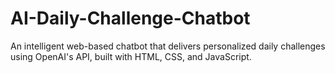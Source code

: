 # AI-Daily-Challenge-Chatbot
An intelligent web-based chatbot that delivers personalized daily challenges using OpenAI's API, built with HTML, CSS, and JavaScript.

